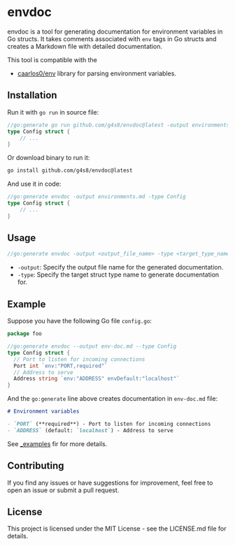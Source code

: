 # envdoc

envdoc is a tool for generating documentation for environment variables in Go structs.
It takes comments associated with `env` tags in Go structs and creates a Markdown file with detailed documentation.

This tool is compatible with the
- [caarlos0/env](https://github.com/caarlos0/env) library for parsing environment variables.

## Installation

Run it with `go run` in source file:
```go
//go:generate go run github.com/g4s8/envdoc@latest -output environments.md -type Config
type Config struct {
    // ...
}
```

Or download binary to run it:
```bash
go install github.com/g4s8/envdoc@latest
```

And use it in code:

```go
//go:generate envdoc -output environments.md -type Config
type Config struct {
    // ...
}
```

## Usage

```go
//go:generate envdoc -output <output_file_name> -type <target_type_name> 
```

 * `-output`: Specify the output file name for the generated documentation.
 * `-type`: Specify the target struct type name to generate documentation for.

## Example

Suppose you have the following Go file `config.go`:

```go
package foo

//go:generate envdoc --output env-doc.md --type Config
type Config struct {
  // Port to listen for incoming connections
  Port int `env:"PORT,required"`
  // Address to serve
  Address string `env:"ADDRESS" envDefault:"localhost"`
}
```

And the `go:generate` line above creates documentation in `env-doc.md` file:

```md
# Environment variables

- `PORT` (**required**) - Port to listen for incoming connections
- `ADDRESS` (default: `localhost`) - Address to serve
```

See [_examples](/_examples/) fir for more details.

## Contributing

If you find any issues or have suggestions for improvement, feel free to open an issue or submit a pull request.

## License

This project is licensed under the MIT License - see the LICENSE.md file for details.
